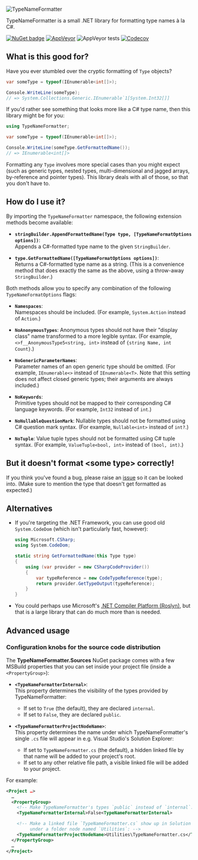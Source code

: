 ﻿![TypeNameFormatter](https://github.com/stakx/typenameformatter/raw/master/assets/icon-64x64.png "TypeNameFormatter")

TypeNameFormatter is a small .NET library for formatting type names à la C#. 

[![NuGet badge](https://img.shields.io/nuget/v/TypeNameFormatter.Sources.svg)](https://www.nuget.org/packages/TypeNameFormatter.Sources "Package available on NuGet.org") [![AppVeyor](https://img.shields.io/appveyor/ci/stakx/TypeNameFormatter.svg)](https://ci.appveyor.com/project/stakx/typenameformatter) ![AppVeyor tests](https://img.shields.io/appveyor/tests/stakx/TypeNameFormatter.svg) [![Codecov](https://codecov.io/gh/stakx/TypeNameFormatter/branch/master/graph/badge.svg)](https://codecov.io/gh/stakx/TypeNameFormatter)


## What is this good for?

Have you ever stumbled over the cryptic formatting of `Type` objects?

```csharp
var someType = typeof(IEnumerable<int[]>);

Console.WriteLine(someType);
// => System.Collections.Generic.IEnumerable`1[System.Int32[]]
```

If you'd rather see something that looks more like a C# type name, then this library might be for you:

```csharp
using TypeNameFormatter;

var someType = typeof(IEnumerable<int[]>);

Console.WriteLine(someType.GetFormattedName());
// => IEnumerable<int[]>
```

Formatting any `Type` involves more special cases than you might expect (such as generic types, nested types, multi-dimensional and jagged arrays, by-reference and pointer types). This library deals with all of those, so that you don't have to.


## How do I use it?

By importing the `TypeNameFormatter` namespace, the following extension methods become available:

* **`stringBuilder.AppendFormattedName(Type type, [TypeNameFormatOptions options])`**:  
  Appends a C#-formatted type name to the given `StringBuilder`.
 
* **`type.GetFormattedName([TypeNameFormatOptions options])`**:  
  Returns a C#-formatted type name as a string. (This is a convenience method that does exactly the same as the above, using a throw-away `StringBuilder`.)

Both methods allow you to specify any combination of the following `TypeNameFormatOptions` flags:

* **`Namespaces`**:  
  Namespaces should be included. (For example, `System.Action` instead of `Action`.)

* **`NoAnonymousTypes`**:
  Anonymous types should not have their "display class" name transformed to a more legible syntax. (For example, `<>f__AnonymousType5<string, int>` instead of `{string Name, int Count}`.)

* **`NoGenericParameterNames`**:  
  Parameter names of an open generic type should be omitted. (For example, `IEnumerable<>` instead of `IEnumerable<T>`. Note that this setting does not affect closed generic types; their arguments are always included.)

* **`NoKeywords`**:  
  Primitive types should not be mapped to their corresponding C# language keywords. (For example, `Int32` instead of `int`.)

* **`NoNullableQuestionMark`**:
  Nullable types should not be formatted using C# question mark syntax. (For example, `Nullable<int>` instead of `int?`.)

* **`NoTuple`**:
  Value tuple types should not be formatted using C# tuple syntax. (For example, `ValueTuple<bool, int>` instead of `(bool, int)`.)


## But it doesn't format \<some type\> correctly!

If you think you've found a bug, please raise an [issue](https://github.com/stakx/TypeNameFormatter/issues) so it can be looked into. (Make sure to mention the type that doesn't get formatted as expected.)


## Alternatives

* If you're targeting the .NET Framework, you can use good old `System.CodeDom` (which isn't particularly fast, however):

   ```csharp
   using Microsoft.CSharp;
   using System.CodeDom;

   static string GetFormattedName(this Type type)
   {
       using (var provider = new CSharpCodeProvider())
       {
           var typeReference = new CodeTypeReference(type);
           return provider.GetTypeOutput(typeReference);
       }
   }
   ```

* You could perhaps use Microsoft's [.NET Compiler Platform (Roslyn)](https://www.nuget.org/packages/Microsoft.CodeAnalysis "'Microsoft.CodeAnalysis' package on NuGet"), but that is a large library that can do much more than is needed.

## Advanced usage

### Configuration knobs for the source code distribution

The **TypeNameFormatter.Sources** NuGet package comes with a few MSBuild properties that you can set inside your project file (inside a `<PropertyGroup>`):

* **`<TypeNameFormatterInternal>`**:  
  This property determines the visibility of the types provided by TypeNameFormatter:
    * If set to `True` (the default), they are declared `internal`.
    * If set to `False`, they are declared `public`.

* **`<TypeNameFormatterProjectNodeName>`**:  
  This property determines the name under which TypeNameFormatter's single `.cs` file will appear in e.g. Visual Studio's Solution Explorer:
    * If set to `TypeNameFormatter.cs` (the default), a hidden linked file by that name will be added to your project's root.
    * If set to any other relative file path, a visible linked file will be added to your project.

For example:

```xml
<Project …>
  …
  <PropertyGroup>
    <!-- Make TypeNameFormatter's types `public` instead of `internal`: -->
    <TypeNameFormatterInternal>False<TypeNameFormatterInternal>

    <!-- Make a linked file `TypeNameFormatter.cs` show up in Solution Explorer
         under a folder node named `Utilities`: -->
    <TypeNameFormatterProjectNodeName>Utilities\TypeNameFormatter.cs</TypeNameFormatterProjectNodeName>
  </PropertyGroup>
  …
</Project>
```
